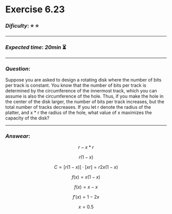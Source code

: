 Exercise 6.23
==============

### ***Dificulty***: :star: :star:

---

### ***Expected time***: ***20min*** :hourglass_flowing_sand:

---

### ***Question***:
Suppose you are asked to design a rotating disk where the number of bits per track is constant. You know that the number of bits per track is determined by the circumference of the innermost track, which you can assume is also the circumference of the hole. Thus, if you make the hole in the center of the disk larger, the number of bits per track increases, but the total number of tracks decreases. If you let r denote the radius of the platter, and x * r the radius of the hole, what value of x maximizes the capacity of the disk?  

---  

### ***Answear***:  
$$ r - x*r $$

$$ r(1 - x) $$

$$ C∝[r(1−x)]⋅[xr]=r2x(1−x) $$

$$ f(x)=x(1−x) $$

$$ f(x)=x−x $$

$$ f′(x)=1−2x $$

$$ x = 0.5 $$
